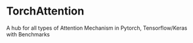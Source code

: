 # TorchAttention
A hub for all types of Attention Mechanism in Pytorch, Tensorflow/Keras with Benchmarks
